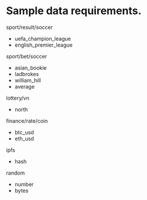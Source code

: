 # Sample data requirements.

sport/result/soccer
- uefa_champion_league
- english_premier_league

sport/bet/soccer
- asian_bookie
- ladbrokes
- william_hill
- ‎average

lottery/vn
- north

finance/rate/coin
- btc_usd
- eth_usd

ipfs
- hash

random
- number
- bytes
